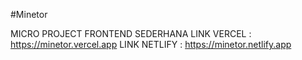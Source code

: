 #Minetor

MICRO PROJECT FRONTEND SEDERHANA
LINK VERCEL : https://minetor.vercel.app
LINK NETLIFY : https://minetor.netlify.app

